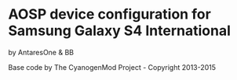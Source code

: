 # AOSP device configuration for Samsung Galaxy S4 International

by AntaresOne & BB

Base code by The CyanogenMod Project - Copyright 2013-2015
